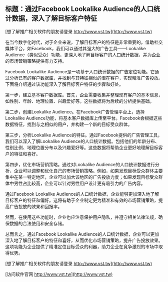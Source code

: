 ## **标题：通过Facebook Lookalike Audience的人口统计数据，深入了解目标客户特征**

[想了解推广相关软件的朋友请登录 http://www.vst.tw](http://www.vst.tw)

在当今数字化时代，对于企业来说，了解目标客户的特征是非常重要的。借助社交媒体平台，如Facebook，我们可以通过其强大的广告工具——Lookalike Audience（类似受众）功能，更深入地了解目标客户的人口统计数据，并为企业的市场营销策略提供有力支持。

Facebook Lookalike Audience是一项基于人口统计数据的广告定位功能。它通过分析已有的客户数据库，并找到与其特征相似的潜在客户，实现精准广告投放。下面将介绍通过该功能深入了解目标客户特征的步骤和好处。

第一步，建立基本客户数据库。首先，企业需要收集并整理现有客户的基本信息，如性别、年龄、地理位置、兴趣爱好等。这些数据将为后续的分析提供基础。

第二步，创建Lookalike Audience。在Facebook广告管理平台上，选择Lookalike Audience功能，将基本客户数据库上传至平台。Facebook会根据这些数据特征，找到与之相似的用户，并构建一个新的目标受众群体。

第三步，分析Lookalike Audience的特征。通过Facebook提供的广告管理工具，我们可以深入了解Lookalike Audience的人口统计数据。包括他们的年龄分布、性别比例、地理位置分布以及兴趣爱好等。这些数据将帮助企业更好地理解目标客户的特征和喜好。

第四步，优化市场营销策略。通过对Lookalike Audience的人口统计数据进行分析，企业可以调整和优化自己的市场营销策略。例如，如果发现目标受众群体主要集中在某一特定地区，企业可以加大该地区的广告投放力度；如果发现目标受众群体中男性占比较高，企业可以针对男性用户设计更有吸引力的广告内容。

通过Facebook Lookalike Audience的人口统计数据，企业能够更加深入地了解目标客户的特征和偏好。这将有助于企业制定更为精准和有效的市场营销策略，提高广告投放的效果和回报率。

然而，在使用这些功能时，企业也应注意保护用户隐私，并遵守相关法律法规，确保数据的合法使用和安全存储。

总而言之，通过Facebook Lookalike Audience的人口统计数据，企业可以更加深入地了解目标客户的特征和喜好，从而优化市场营销策略，提升广告投放效果。这项功能为企业提供了精准定位目标受众的利器，助力企业在竞争激烈的市场中取得优势。

[想了解推广相关软件的朋友请登录 http://www.vst.tw](http://www.vst.tw)


[访问软件官网 http://www.vst.tw](http://www.vst.tw)
